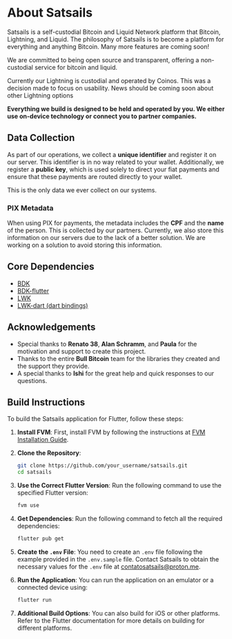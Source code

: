 
# About Satsails

Satsails is a self-custodial Bitcoin and Liquid Network platform that Bitcoin, Lightning, and Liquid. The philosophy of Satsails is to become a platform for everything and anything Bitcoin. Many more features are coming soon!

We are committed to being open source and transparent, offering a non-custodial service for bitcoin and liquid.

Currently our Lightning is custodial and operated by Coinos. This was a decision made to focus on usability. News should be coming soon about other Lightning options

**Everything we build is designed to be held and operated by you. We either use on-device technology or connect you to partner companies.**

## Data Collection

As part of our operations, we collect a **unique identifier** and register it on our server. This identifier is in no way related to your wallet. Additionally, we register a **public key**, which is used solely to direct your fiat payments and ensure that these payments are routed directly to your wallet.

This is the only data we ever collect on our systems.

### PIX Metadata

When using PIX for payments, the metadata includes the **CPF** and the **name** of the person. This is collected by our partners. Currently, we also store this information on our servers due to the lack of a better solution. We are working on a solution to avoid storing this information.

## Core Dependencies

- [BDK](https://github.com/bitcoindevkit/bdk)
- [BDK-flutter](https://github.com/LtbLightning/bdk-flutter)
- [LWK](https://github.com/Blockstream/lwk)
- [LWK-dart (dart bindings)](https://github.com/SatoshiPortal/lwk-dart)

## Acknowledgements

- Special thanks to **Renato 38**, **Alan Schramm**, and **Paula** for the motivation and support to create this project.
- Thanks to the entire **Bull Bitcoin** team for the libraries they created and the support they provide.
- A special thanks to **Ishi** for the great help and quick responses to our questions.

## Build Instructions

To build the Satsails application for Flutter, follow these steps:

1. **Install FVM**:
   First, install FVM by following the instructions at [FVM Installation Guide](https://fvm.app/documentation/getting-started/installation).

2. **Clone the Repository**:
   ```bash
   git clone https://github.com/your_username/satsails.git
   cd satsails
   ```

3. **Use the Correct Flutter Version**:
   Run the following command to use the specified Flutter version:
   ```bash
   fvm use
   ```

4. **Get Dependencies**:
   Run the following command to fetch all the required dependencies:
   ```bash
   flutter pub get
   ```

5. **Create the `.env` File**:
   You need to create an `.env` file following the example provided in the `.env.sample` file. Contact Satsails to obtain the necessary values for the `.env` file at [contatosatsails@proton.me](mailto:contatosatsails@proton.me).

6. **Run the Application**:
   You can run the application on an emulator or a connected device using:
   ```bash
   flutter run
   ```

7. **Additional Build Options**:
   You can also build for iOS or other platforms. Refer to the Flutter documentation for more details on building for different platforms.

